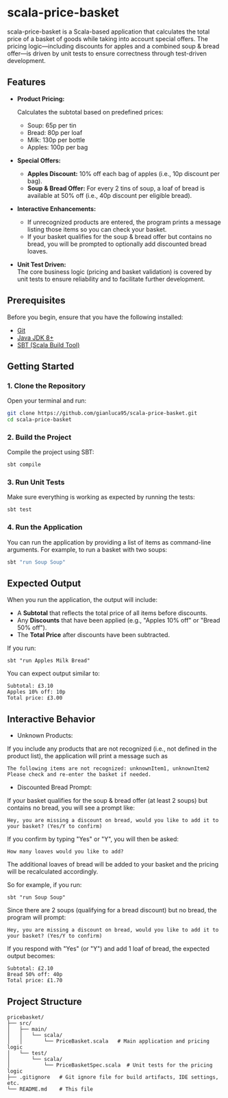# scala-price-basket

scala-price-basket is a Scala-based application that calculates the total price of a basket of goods while taking into account special offers. The pricing logic—including discounts for apples and a combined soup & bread offer—is driven by unit tests to ensure correctness through test-driven development.

## Features

- **Product Pricing:**

  Calculates the subtotal based on predefined prices:
  - Soup: 65p per tin
  - Bread: 80p per loaf
  - Milk: 130p per bottle
  - Apples: 100p per bag
 

- **Special Offers:**  
  - **Apples Discount:** 10% off each bag of apples (i.e., 10p discount per bag).
  - **Soup & Bread Offer:** For every 2 tins of soup, a loaf of bread is available at 50% off (i.e., 40p discount per eligible bread).

- **Interactive Enhancements:**  
  - If unrecognized products are entered, the program prints a message listing those items so you can check your basket.
  - If your basket qualifies for the soup & bread offer but contains no bread, you will be prompted to optionally add discounted bread loaves.

- **Unit Test Driven:**  
  The core business logic (pricing and basket validation) is covered by unit tests to ensure reliability and to facilitate further development.

## Prerequisites

Before you begin, ensure that you have the following installed:

- [Git](https://git-scm.com/)
- [Java JDK 8+](https://www.oracle.com/java/technologies/javase-downloads.html)
- [SBT (Scala Build Tool)](https://www.scala-sbt.org/download.html)

## Getting Started

### 1. Clone the Repository

Open your terminal and run:

```bash
git clone https://github.com/gianluca95/scala-price-basket.git
cd scala-price-basket
```

### 2. Build the Project

Compile the project using SBT:

```bash
sbt compile
```

### 3. Run Unit Tests

Make sure everything is working as expected by running the tests:

```bash
sbt test
```

### 4. Run the Application

You can run the application by providing a list of items as command-line arguments. For example, to run a basket with two soups:

```bash
sbt "run Soup Soup"
```

## Expected Output

When you run the application, the output will include:
- A **Subtotal** that reflects the total price of all items before discounts.
- Any **Discounts** that have been applied (e.g., "Apples 10% off" or "Bread 50% off").
- The **Total Price** after discounts have been subtracted.

If you run:
```
sbt "run Apples Milk Bread"
```

You can expect output similar to:

```
Subtotal: £3.10
Apples 10% off: 10p
Total price: £3.00
```

## Interactive Behavior

- Unknown Products:

If you include any products that are not recognized (i.e., not defined in the product list), the application will print a message such as

```
The following items are not recognized: unknownItem1, unknownItem2
Please check and re-enter the basket if needed.
```

- Discounted Bread Prompt:

If your basket qualifies for the soup & bread offer (at least 2 soups) but contains no bread, you will see a prompt like:

```
Hey, you are missing a discount on bread, would you like to add it to your basket? (Yes/Y to confirm)
```

If you confirm by typing "Yes" or "Y", you will then be asked:

```
How many loaves would you like to add?
```

The additional loaves of bread will be added to your basket and the pricing will be recalculated accordingly.

So for example, if you run:

```
sbt "run Soup Soup"
```

Since there are 2 soups (qualifying for a bread discount) but no bread, the program will prompt:

```
Hey, you are missing a discount on bread, would you like to add it to your basket? (Yes/Y to confirm)
```

If you respond with "Yes" (or "Y") and add 1 loaf of bread, the expected output becomes:

```
Subtotal: £2.10
Bread 50% off: 40p
Total price: £1.70
```

## Project Structure

```
pricebasket/
├── src/
│   ├── main/
│   │   └── scala/
│   │       └── PriceBasket.scala   # Main application and pricing logic
│   └── test/
│       └── scala/
│           └── PriceBasketSpec.scala  # Unit tests for the pricing logic
├── .gitignore   # Git ignore file for build artifacts, IDE settings, etc.
└── README.md    # This file
```
